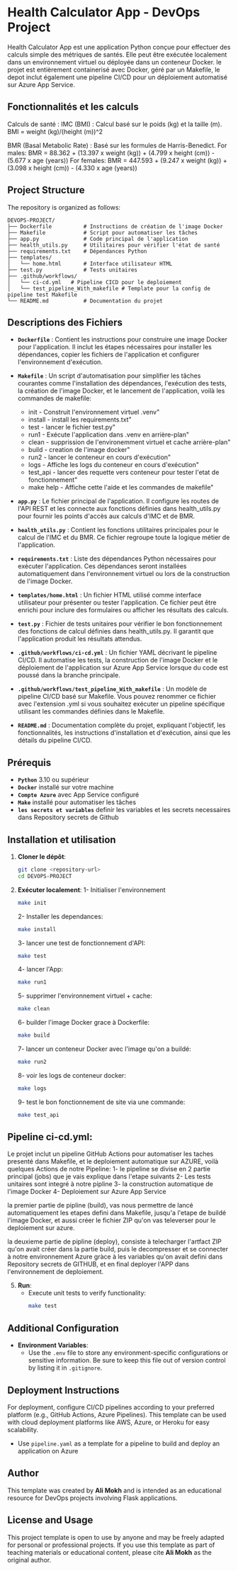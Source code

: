 # Health Calculator App - DevOps Project
Health Calculator App est une application Python conçue pour effectuer des calculs simple des métriques de santés. Elle peut être exécutée localement dans un environnement virtuel ou déployée dans un conteneur Docker. 
le projet est entièrement containerisé avec Docker, géré par un Makefile, le depot inclut également une pipeline CI/CD pour un déploiement automatisé sur Azure App Service.

## Fonctionnalités et les calculs
Calculs de santé :
IMC (BMI) : Calcul basé sur le poids (kg) et la taille (m).
BMI = weight (kg)/(height (m))^2

BMR (Basal Metabolic Rate) : Basé sur les formules  de Harris-Benedict.
For males:
BMR = 88.362 + (13.397 x weight (kg)) + (4.799 x height (cm)) - (5.677 x age (years))
For females:
BMR = 447.593 + (9.247 x weight (kg)) + (3.098 x height (cm)) - (4.330 x age (years))

## Project Structure

The repository is organized as follows:

```plaintext
DEVOPS-PROJECT/
├── Dockerfile          # Instructions de création de l'image Docker
├── Makefile            # Script pour automatiser les tâches
├── app.py              # Code principal de l'application
├── health_utils.py     # Utilitaires pour vérifier l'état de santé
├── requirements.txt    # Dépendances Python
├── templates/
│   └── home.html       # Interface utilisateur HTML
├── test.py             # Tests unitaires
├── .github/workflows/	 
│   └── ci-cd.yml	# Pipeline CICD pour le deploiement
│   └── test_pipeline_With_makefile	# Template pour la config de pipeline test Makefile
└── README.md           # Documentation du projet

```

## Descriptions des Fichiers

- **`Dockerfile`** :
Contient les instructions pour construire une image Docker pour l'application. Il inclut les étapes nécessaires pour installer les dépendances, copier les fichiers de l'application et configurer l'environnement d'exécution.

- **`Makefile`** :
Un script d'automatisation pour simplifier les tâches courantes comme l'installation des dépendances, l'exécution des tests, la création de l'image Docker, et le lancement de l'application, voilà les commandes de makefile:
	- init        - Construit l'environnement virtuel .venv"
	- install     - install les requirements.txt"			
	- test        - lancer le fichier test.py"
	- run1        - Exécute l'application dans .venv en arrière-plan"
	- clean       - supprission de l'environemment virtuel et cache arrière-plan"
	- build       - creation de l'image docker"
	- run2        - lancer le conteneur en cours d'exécution"
	- logs        - Affiche les logs du conteneur en cours d'exécution"
	- test_api    - lancer des requette vers conteneur pour tester l'etat de fonctionnement"
	- make help   - Affiche cette l'aide et les commandes de makefile"
   
- **`app.py`** :
Le fichier principal de l'application. Il configure les routes de l'API REST et les connecte aux fonctions définies dans health_utils.py pour fournir les points d'accès aux calculs d'IMC et de BMR.

- **`health_utils.py`** :
Contient les fonctions utilitaires principales pour le calcul de l'IMC et du BMR. Ce fichier regroupe toute la logique métier de l'application.

- **`requirements.txt`** :
Liste des dépendances Python nécessaires pour exécuter l'application. Ces dépendances seront installées automatiquement dans l'environnement virtuel ou lors de la construction de l'image Docker.

- **`templates/home.html`** :
Un fichier HTML utilisé comme interface utilisateur pour présenter ou tester l'application. Ce fichier peut être enrichi pour inclure des formulaires ou afficher les résultats des calculs.

- **`test.py`** :
Fichier de tests unitaires pour vérifier le bon fonctionnement des fonctions de calcul définies dans health_utils.py. Il garantit que l'application produit les résultats attendus.

- **`.github/workflows/ci-cd.yml`** :
Un fichier YAML décrivant le pipeline CI/CD. Il automatise les tests, la construction de l'image Docker et le déploiement de l'application sur Azure App Service lorsque du code est poussé dans la branche principale.

- **`.github/workflows/test_pipeline_With_makefile`** :
Un modèle de pipeline CI/CD basé sur Makefile. Vous pouvez renommer ce fichier avec l'extension .yml si vous souhaitez exécuter un pipeline spécifique utilisant les commandes définies dans le Makefile.

- **`README.md`** :
Documentation complète du projet, expliquant l'objectif, les fonctionnalités, les instructions d'installation et d'exécution, ainsi que les détails du pipeline CI/CD.

## Prérequis

- **`Python`** 3.10 ou supérieur
- **`Docker`** installé sur votre machine
- **`Compte Azure`** avec App Service configuré
- **`Make`** installé pour automatiser les tâches
- **`les secrets et variables`** definir les variables et les secrets necessaires dans Repository secrets de Github


## Installation et utilisation

1. **Cloner le dépôt**:
   ```bash
   git clone <repository-url>
   cd DEVOPS-PROJECT
   ```

2. **Exécuter localement**:
  1- Initialiser l'environnement
     ```bash
     make init
     ```
   2- Installer les dependances:
     ```bash
     make install
     ```
   3- lancer une test de fonctionnement d'API:
     ```bash
     make test
     ```
   4- lancer l'App:
     ```bash
     make run1
     ```
   5- supprimer l'environnement virtuel + cache:
     ```bash
     make clean
     ```
   6- builder l'image Docker grace à Dockerfile:
     ```bash
     make build
     ```
   7- lancer un conteneur Docker avec l'image qu'on a buildé:
     ```bash
     make run2
     ```
   8- voir les logs de conteneur docker:
     ```bash
     make logs
     ```
   9- test le bon fonctionnement de site via une commande:
     ```bash
     make test_api
     ```
## Pipeline ci-cd.yml:
Le projet inclut un pipeline GitHub Actions pour automatiser les taches presenté dans Makefile, et le deploiement automatique sur AZURE, voilà quelques Actions de notre Pipeline:
   1- le pipeline se divise en 2 partie principal (jobs) que je vais explique dans l'etape suivants
   2- Les tests unitaires sont integré à notre pipline
   3- la construction automatique de l'image Docker
   4- Deploiement sur Azure App Service

la premier partie de pipline (build), vas nous permettre de lancé automatiquement les etapes defini dans Makefile, jusqu'a l'etape de buildé l'image Docker, et aussi créer le fichier ZIP qu'on vas televerser pour le deploiement sur azure.

la deuxieme partie de pipline (deploy), consiste à telecharger l'artfact ZIP qu'on avait créer dans la partie build, puis le decompresser et se connecter à notre environnement Azure gràce à les variables qu'on avait defini dans Repository secrets de GITHUB, et en final deployer l'APP dans l'environnement de deploiement.


5. **Run**:
   - Execute unit tests to verify functionality:
     ```bash
     make test
     ```

## Additional Configuration

- **Environment Variables**:
  - Use the `.env` file to store any environment-specific configurations or sensitive information. Be sure to keep this file out of version control by listing it in `.gitignore`.

## Deployment Instructions

For deployment, configure CI/CD pipelines according to your preferred platform (e.g., GitHub Actions, Azure Pipelines). This template can be used with cloud deployment platforms like AWS, Azure, or Heroku for easy scalability.
  - Use `pipeline.yaml` as a template for a pipeline to build and deploy an application on Azure

## Author

This template was created by **Ali Mokh** and is intended as an educational resource for DevOps projects involving Flask applications.

## License and Usage

This project template is open to use by anyone and may be freely adapted for personal or professional projects. If you use this template as part of teaching materials or educational content, please cite **Ali Mokh** as the original author.

